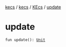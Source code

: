 [kecs](../../index.md) / [kecs](../index.md) / [KEcs](index.md) / [update](./update.md)

# update

`fun update(): `[`Unit`](https://kotlinlang.org/api/latest/jvm/stdlib/kotlin/-unit/index.html)